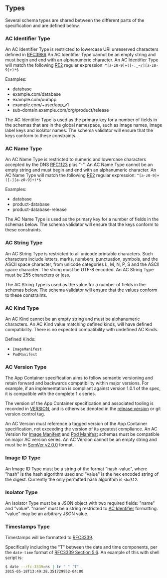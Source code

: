 ## Types

Several schema types are shared between the different parts of the specification and are defined below.

### AC Identifier Type

An AC Identifier Type is restricted to lowercase URI unreserved characters defined in [RFC3986](http://tools.ietf.org/html/rfc3986#section-2.3)
An AC Identifier Type cannot be an empty string and must begin and end with an alphanumeric character.
An AC Identifier Type will match the following [RE2](https://code.google.com/p/re2/wiki/Syntax) regular expression: `^[a-z0-9]+([-._~/][a-z0-9]+)*$`

Examples:

* database
* example.com/database
* example.com/ourapp
* example.com/~user/app_v1
* sub-domain.example.com/org/product/release

The AC Identifier Type is used as the primary key for a number of fields in the schemas that are in the global namespace, such as image names, image label keys and isolator names.
The schema validator will ensure that the keys conform to these constraints.

### AC Name Type

An AC Name Type is restricted to numeric and lowercase characters accepted by the DNS [RFC1123](http://tools.ietf.org/html/rfc1123#page-13) plus "-".
An AC Name Type cannot be an empty string and must begin and end with an alphanumeric character.
An AC Name Type will match the following [RE2](https://code.google.com/p/re2/wiki/Syntax) regular expression: `^[a-z0-9]+([-][a-z0-9]+)*$`

Examples:

* database
* product-database
* product-database-release

The AC Name Type is used as the primary key for a number of fields in the schemas below.
The schema validator will ensure that the keys conform to these constraints.

### AC String Type

An AC String Type is restricted to all unicode printable characters. Such characters include letters, marks, numbers, punctuation, symbols, and the ASCII space character, from unicode categories L, M, N, P, S and the ASCII space character. The string must be UTF-8 encoded.
An AC String Type must be 255 characters or less.

The AC String Type is used as the value for a number of fields in the schemas below.
The schema validator will ensure that the values conform to these constraints.

### AC Kind Type

An AC Kind cannot be an empty string and must be alphanumeric characters.
An AC Kind value matching defined kinds, will have defined compatibility.
There is no expected compatibility with undefined AC Kinds.

Defined Kinds:

* `ImageManifest`
* `PodManifest`


### AC Version Type

The App Container specification aims to follow semantic versioning and retain forward and backwards compatibility within major versions.
For example, if an implementation is compliant against version 1.0.1 of the spec, it is compatible with the complete 1.x series.

The version of the App Container specification and associated tooling is recorded in [VERSION](https://github.com/appc/spec/blob/master/VERSION), and is otherwise denoted in the [release version](https://github.com/appc/spec/releases) or git version control tag. 

An AC Version must reference a tagged version of the App Container specification, not exceeding the version of its greatest compliance.
An AC Version for [Image Manifest](aci.md#image-manifest-schema) and [Pod Manifest](pods.md#pod-manifest-schema) schemas must be compatible on major AC version series.
An AC Version cannot be an empty string and must be in [SemVer v2.0.0](http://semver.org/spec/v2.0.0.html) format.


### Image ID Type

An Image ID Type must be a string of the format "hash-value", where "hash" is the hash algorithm used and "value" is the hex encoded string of the digest.
Currently the only permitted hash algorithm is `sha512`.


### Isolator Type

An Isolator Type must be a JSON object with two required fields: "name" and "value".
"name" must be a string restricted to [AC Identifier](#ac-identifier-type) formatting.
"value" may be an arbitrary JSON value.


### Timestamps Type

Timestamps will be formatted to [RFC3339](https://tools.ietf.org/html/rfc3339).

Specifically including the "T" between the date and time components, per the `date-time` format of [RFC3339 Section 5.6](https://tools.ietf.org/html/rfc3339#section-5.6).
An example of this with shell script is:

```bash
$ date --rfc-3339=ns | tr " " "T"
2015-05-18T13:49:28.351729952-04:00
```

